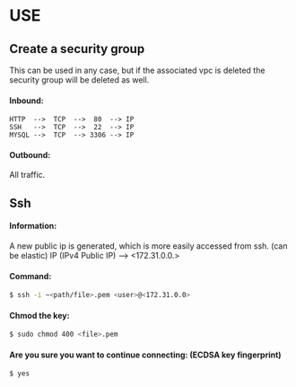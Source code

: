 # USE
## Create a security group

This can be used in any case, but if the associated vpc is deleted the security group will be deleted as well.

#### Inbound:

```
HTTP  -->  TCP  -->  80  --> IP
SSH   -->  TCP  -->  22  --> IP
MYSQL -->  TCP  --> 3306 --> IP
```

#### Outbound:

All traffic.

## Ssh
#### Information:

A new public ip is generated, which is more easily accessed from ssh. (can be elastic)
IP (IPv4 Public IP) --> <172.31.0.0.>

#### Command:

```sh
$ ssh -i ~<path/file>.pem <user>@<172.31.0.0>
```

#### Chmod the key:

```sh
$ sudo chmod 400 <file>.pem
```

#### Are you sure you want to continue connecting: (ECDSA key fingerprint)

```sh
$ yes
```